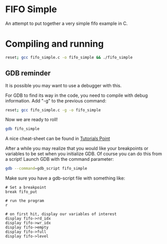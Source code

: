 # FIFO Simple
An attempt to put together a very simple fifo example in C.

# Compiling and running
```sh
reset; gcc fifo_simple.c -o fifo_simple && ./fifo_simple
```

## GDB reminder
It is possible you may want to use a debugger with this.

For GDB to find its way in the code, you need to compile with debug information. Add "-g" to the previous command:

```sh
reset; gcc fifo_simple.c -g -o fifo_simple
```

Now we are ready to roll!

```sh
gdb fifo_simple
```

A nice cheat-sheet can be found in [Tutorials Point](https://www.tutorialspoint.com/gnu_debugger/gdb_quick_guide.htm)

After a while you may realize that you would like your breakpoints or variables to be set when you initialize GDB. Of course you can do this from a script! Launch GDB with the command parameter:

```sh
gdb --command=gdb_script fifo_simple
```

Make sure you have a gdb-script file with something like:

```
# Set a breakpoint
break fifo_put

# run the program
r

# on first hit, display our variables of interest
display fifo->rd_idx
display fifo->wr_idx
display fifo->empty 
display fifo->full
display fifo->level

```